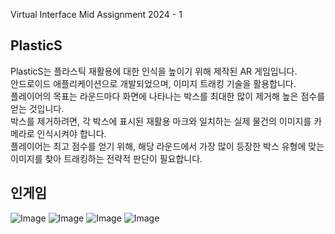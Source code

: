 Virtual Interface Mid Assignment 2024 - 1

## PlasticS
PlasticS는 플라스틱 재활용에 대한 인식을 높이기 위해 제작된 AR 게임입니다. <br/>
안드로이드 애플리케이션으로 개발되었으며, 이미지 트래킹 기술을 활용합니다. <br/>
플레이어의 목표는 라운드마다 화면에 나타나는 박스를 최대한 많이 제거해 높은 점수를 얻는 것입니다. <br/>
박스를 제거하려면, 각 박스에 표시된 재활용 마크와 일치하는 실제 물건의 이미지를 카메라로 인식시켜야 합니다. <br/>
플레이어는 최고 점수를 얻기 위해, 해당 라운드에서 가장 많이 등장한 박스 유형에 맞는 이미지를 찾아 트래킹하는 전략적 판단이 필요합니다. <br/>

## 인게임
![Image](https://github.com/user-attachments/assets/008a3666-c4b6-4c81-9a6e-a0e470697f21)
![Image](https://github.com/user-attachments/assets/77a52816-3db6-4a1d-83ba-a0d03d68fff7)
![Image](https://github.com/user-attachments/assets/018151dd-2444-4d40-a407-02af3715a260)
![Image](https://github.com/user-attachments/assets/20f98ebf-abd4-466b-a956-bc6e7975326b)
